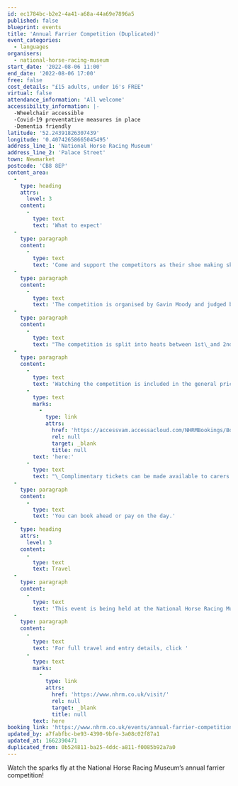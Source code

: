 ```yaml
---
id: ec1784bc-b2e2-4a41-a68a-44a69e7896a5
published: false
blueprint: events
title: 'Annual Farrier Competition (Duplicated)'
event_categories:
  - languages
organisers:
  - national-horse-racing-museum
start_date: '2022-08-06 11:00'
end_date: '2022-08-06 17:00'
free: false
cost_details: "£15 adults, under 16's FREE"
virtual: false
attendance_information: 'All welcome'
accessibility_information: |-
  -Wheelchair accessible
  -Covid-19 preventative measures in place
  -Dementia friendly
latitude: '52.24391826307439'
longitude: '0.40742658665045495'
address_line_1: 'National Horse Racing Museum'
address_line_2: 'Palace Street'
town: Newmarket
postcode: 'CB8 8EP'
content_area:
  -
    type: heading
    attrs:
      level: 3
    content:
      -
        type: text
        text: 'What to expect'
  -
    type: paragraph
    content:
      -
        type: text
        text: 'Come and support the competitors as their shoe making skills are put to the test in the 2022 annual Farrier Competition. It’s always a fun and interesting day as the sparks fly! – Did you know, it takes over 4 years to qualify to become a farrier!'
  -
    type: paragraph
    content:
      -
        type: text
        text: 'The competition is organised by Gavin Moody and judged by renowned farrier William O’Shaughnessy A.W.C.F. a long time member of the Irish International Shoemaking team.'
  -
    type: paragraph
    content:
      -
        type: text
        text: "The competition is split into heats between 1st\_and 2nd\_years and 3rd\_and 4th\_years, with an open competition finishing off the day. You’ll also get the opportunity to watch farriers and apprentices honing their skills as they attempt to make horseshoes in just ten minutes, in the forge!"
  -
    type: paragraph
    content:
      -
        type: text
        text: 'Watching the competition is included in the general price of admission, under 16’s go free, for full price listings click '
      -
        type: text
        marks:
          -
            type: link
            attrs:
              href: 'https://accessvam.accessacloud.com/NHRMBookings/BookTickets.aspx?eid=0018'
              rel: null
              target: _blank
              title: null
        text: 'here:'
      -
        type: text
        text: "\_Complimentary tickets can be made available to carers."
  -
    type: paragraph
    content:
      -
        type: text
        text: 'You can book ahead or pay on the day.'
  -
    type: heading
    attrs:
      level: 3
    content:
      -
        type: text
        text: Travel
  -
    type: paragraph
    content:
      -
        type: text
        text: 'This event is being held at the National Horse Racing Museum, Palace Street, Newmarket, Suffolk, CB8 8EP'
  -
    type: paragraph
    content:
      -
        type: text
        text: 'For full travel and entry details, click '
      -
        type: text
        marks:
          -
            type: link
            attrs:
              href: 'https://www.nhrm.co.uk/visit/'
              rel: null
              target: _blank
              title: null
        text: here
booking_link: 'https://www.nhrm.co.uk/events/annual-farrier-competition/'
updated_by: a7fabfbc-be93-4390-9bfe-3a08c02f87a1
updated_at: 1662390471
duplicated_from: 0b524811-ba25-4ddc-a811-f0085b92a7a0
---
```

Watch the sparks fly at the National Horse Racing Museum’s annual farrier competition!